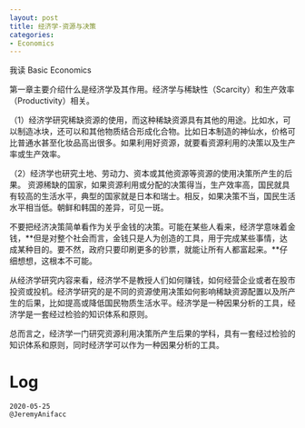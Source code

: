 ```yaml
---
layout: post
title: 经济学-资源与决策
categories:
- Economics
---
```


我读 Basic Economics

第一章主要介绍什么是经济学及其作用。经济学与稀缺性（Scarcity）和生产效率（Productivity）相关。

（1）经济学研究稀缺资源的使用，而这种稀缺资源具有其他的用途。比如水，可以制造冰块，还可以和其他物质结合形成化合物。比如日本制造的神仙水，价格可比普通水甚至化妆品高出很多。如果利用好资源，就要看资源利用的决策以及生产率或生产效率。

（2）经济学也研究土地、劳动力、资本或其他资源等资源的使用决策所产生的后果。 资源稀缺的国家，如果资源利用或分配的决策得当，生产效率高，国民就具有较高的生活水平，典型的国家就是日本和瑞士。相反，如果决策不当，国民生活水平相当低。朝鲜和韩国的差异，可见一斑。 

不要把经济决策简单看作为关乎金钱的决策。可能在某些人看来，经济学意味着金钱，**但是对整个社会而言，金钱只是人为创造的工具，用于完成某些事情，达成某种目的。要不然，政府只要印刷更多的钞票，就能让所有人都富起来。**仔细想想，这根本不可能。

从经济学研究内容来看，经济学不是教授人们如何赚钱，如何经营企业或者在股市投资或投机。经济学研究的是不同的资源使用决策如何影响稀缺资源配置以及所产生的后果，比如提高或降低国民物质生活水平。经济学是一种因果分析的工具，经济学是一套经过检验的知识体系和原则。

总而言之，经济学一门研究资源利用决策所产生后果的学科，具有一套经过检验的知识体系和原则，同时经济学可以作为一种因果分析的工具。

# Log

```
2020-05-25
@JeremyAnifacc
```